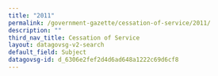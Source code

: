 ```yaml
---
title: "2011"
permalink: /government-gazette/cessation-of-service/2011/
description: ""
third_nav_title: Cessation of Service
layout: datagovsg-v2-search
default_field: Subject
datagovsg-id: d_6306e2fef2d4d6ad648a1222c69d6cf8
---
```

